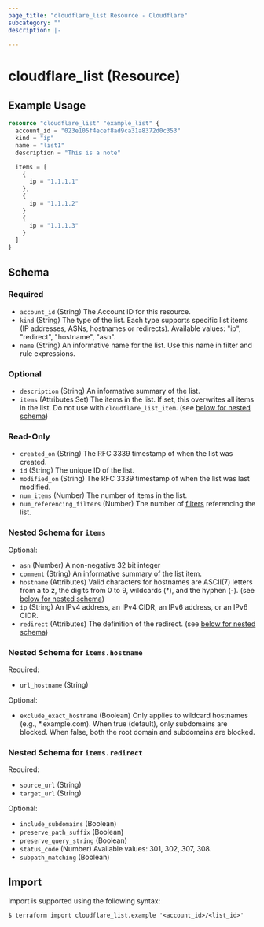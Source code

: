 ```yaml
---
page_title: "cloudflare_list Resource - Cloudflare"
subcategory: ""
description: |-
  
---
```


# cloudflare_list (Resource)



## Example Usage

```terraform
resource "cloudflare_list" "example_list" {
  account_id = "023e105f4ecef8ad9ca31a8372d0c353"
  kind = "ip"
  name = "list1"
  description = "This is a note"

  items = [
    {
      ip = "1.1.1.1"
    },
    {
      ip = "1.1.1.2"
    }
    {
      ip = "1.1.1.3"
    }
  ]
}
```

<!-- schema generated by tfplugindocs -->
## Schema

### Required

- `account_id` (String) The Account ID for this resource.
- `kind` (String) The type of the list. Each type supports specific list items (IP addresses, ASNs, hostnames or redirects).
Available values: "ip", "redirect", "hostname", "asn".
- `name` (String) An informative name for the list. Use this name in filter and rule expressions.

### Optional

- `description` (String) An informative summary of the list.
- `items` (Attributes Set) The items in the list. If set, this overwrites all items in the list. Do not use with `cloudflare_list_item`. (see [below for nested schema](#nestedatt--items))

### Read-Only

- `created_on` (String) The RFC 3339 timestamp of when the list was created.
- `id` (String) The unique ID of the list.
- `modified_on` (String) The RFC 3339 timestamp of when the list was last modified.
- `num_items` (Number) The number of items in the list.
- `num_referencing_filters` (Number) The number of [filters](/api/resources/filters/) referencing the list.

<a id="nestedatt--items"></a>
### Nested Schema for `items`

Optional:

- `asn` (Number) A non-negative 32 bit integer
- `comment` (String) An informative summary of the list item.
- `hostname` (Attributes) Valid characters for hostnames are ASCII(7) letters from a to z, the digits from 0 to 9, wildcards (*), and the hyphen (-). (see [below for nested schema](#nestedatt--items--hostname))
- `ip` (String) An IPv4 address, an IPv4 CIDR, an IPv6 address, or an IPv6 CIDR.
- `redirect` (Attributes) The definition of the redirect. (see [below for nested schema](#nestedatt--items--redirect))

<a id="nestedatt--items--hostname"></a>
### Nested Schema for `items.hostname`

Required:

- `url_hostname` (String)

Optional:

- `exclude_exact_hostname` (Boolean) Only applies to wildcard hostnames (e.g., *.example.com). When true (default), only subdomains are blocked. When false, both the root domain and subdomains are blocked.


<a id="nestedatt--items--redirect"></a>
### Nested Schema for `items.redirect`

Required:

- `source_url` (String)
- `target_url` (String)

Optional:

- `include_subdomains` (Boolean)
- `preserve_path_suffix` (Boolean)
- `preserve_query_string` (Boolean)
- `status_code` (Number) Available values: 301, 302, 307, 308.
- `subpath_matching` (Boolean)

## Import

Import is supported using the following syntax:

```shell
$ terraform import cloudflare_list.example '<account_id>/<list_id>'
```
